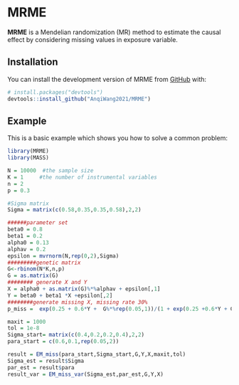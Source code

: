 
<!-- README.md is generated from README.Rmd. Please edit that file -->

# MRME

<!-- badges: start -->
<!-- badges: end -->

**MRME** is a Mendelian randomization (MR) method to estimate the causal
effect by considering missing values in exposure variable.

## Installation

You can install the development version of MRME from
[GitHub](https://github.com/) with:

``` r
# install.packages("devtools")
devtools::install_github("AnqiWang2021/MRME")
```

## Example

This is a basic example which shows you how to solve a common problem:

``` r
library(MRME)
library(MASS)

N = 10000  #the sample size
K = 1     #the number of instrumental variables
n = 2
p = 0.3

#Sigma matrix
Sigma = matrix(c(0.58,0.35,0.35,0.58),2,2)

######parameter set
beta0 = 0.8
beta1 = 0.2
alpha0 = 0.13
alphav = 0.2
epsilon = mvrnorm(N,rep(0,2),Sigma)
#########genetic matrix
G<-rbinom(N*K,n,p)
G = as.matrix(G)
######## generate X and Y
X = alpha0 + as.matrix(G)%*%alphav + epsilon[,1]
Y = beta0 + beta1 *X +epsilon[,2]
########generate missing X, missing rate 30%
p_miss =  exp(0.25 + 0.6*Y +  G%*%rep(0.05,1))/(1 + exp(0.25 +0.6*Y + G%*%rep(0.05,1)))

maxit = 1000
tol = 1e-8
Sigma_start= matrix(c(0.4,0.2,0.2,0.4),2,2)
para_start = c(0.6,0.1,rep(0.05,2))

result = EM_miss(para_start,Sigma_start,G,Y,X,maxit,tol)
Sigma_est = result$Sigma
par_est = result$para
result_var = EM_miss_var(Sigma_est,par_est,G,Y,X)
```
